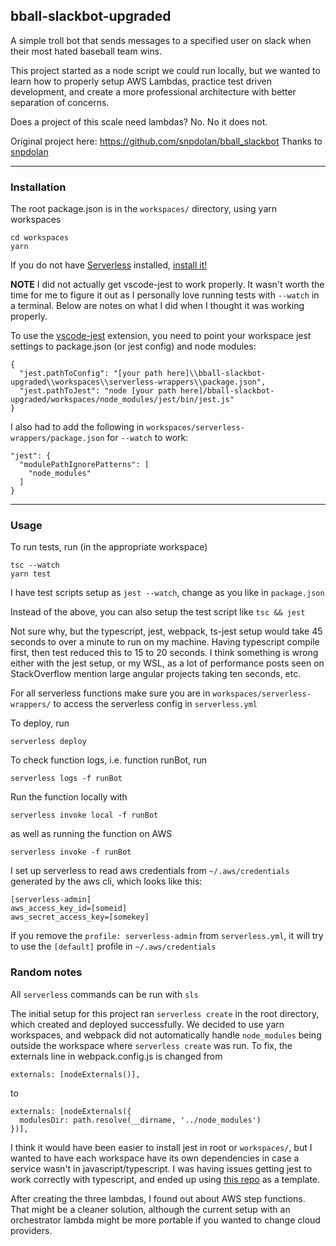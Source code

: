 ## bball-slackbot-upgraded

A simple troll bot that sends messages to a specified user on slack when their most hated baseball team wins.

This project started as a node script we could run locally, but we wanted to learn how to properly setup AWS Lambdas, practice test driven development, and create a more professional architecture with better separation of concerns.

Does a project of this scale need lambdas? No. No it does not.

Original project here: https://github.com/snpdolan/bball_slackbot
Thanks to [snpdolan](https://github.com/snpdolan)

---

### Installation

The root package.json is in the `workspaces/` directory, using yarn workspaces

    cd workspaces
    yarn

If you do not have [Serverless](https://serverless.com/) installed, [install it!](https://serverless.com/framework/docs/getting-started/)

**NOTE** I did not actually get vscode-jest to work properly. It wasn't worth the time for me to figure it out as I personally love running tests with `--watch` in a terminal. Below are notes on what I did when I thought it was working properly.

To use the [vscode-jest](https://github.com/jest-community/vscode-jest) extension, you need to point your workspace jest settings to package.json (or jest config) and node modules:

    {
      "jest.pathToConfig": "[your path here]\\bball-slackbot-upgraded\\workspaces\\serverless-wrappers\\package.json",
      "jest.pathToJest": "node [your path here]/bball-slackbot-upgraded/workspaces/node_modules/jest/bin/jest.js"
    }

I also had to add the following in `workspaces/serverless-wrappers/package.json` for `--watch` to work:

    "jest": {
      "modulePathIgnorePatterns": [
        "node_modules"
      ]
    }

---

### Usage

To run tests, run (in the appropriate workspace)

    tsc --watch
    yarn test

I have test scripts setup as `jest --watch`, change as you like in `package.json`

Instead of the above, you can also setup the test script like `tsc && jest`

Not sure why, but the typescript, jest, webpack, ts-jest setup would take 45 seconds to over a minute to run on my machine. Having typescript compile first, then test reduced this to 15 to 20 seconds. I think something is wrong either with the jest setup, or my WSL, as a lot of performance posts seen on StackOverflow mention large angular projects taking ten seconds, etc.

For all serverless functions make sure you are in `workspaces/serverless-wrappers/` to access the serverless config in `serverless.yml`

To deploy, run

    serverless deploy

To check function logs, i.e. function runBot, run

    serverless logs -f runBot

Run the function locally with

    serverless invoke local -f runBot

as well as running the function on AWS

    serverless invoke -f runBot

I set up serverless to read aws credentials from `~/.aws/credentials` generated by the aws cli, which looks like this:

    [serverless-admin]
    aws_access_key_id=[someid]
    aws_secret_access_key=[somekey]

If you remove the `profile: serverless-admin` from `serverless.yml`, it will try to use the `[default]` profile in `~/.aws/credentials`

### Random notes

All `serverless` commands can be run with `sls`

The initial setup for this project ran `serverless create` in the root directory, which created and deployed successfully. We decided to use yarn workspaces, and webpack did not automatically handle `node_modules` being outside the workspace where `serverless create` was run. To fix, the externals line in webpack.config.js is changed from

    externals: [nodeExternals()],

to

    externals: [nodeExternals({
      modulesDir: path.resolve(__dirname, '../node_modules')
    })],

I think it would have been easier to install jest in root or `workspaces/`, but I wanted to have each workspace have its own dependencies in case a service wasn't in javascript/typescript. I was having issues getting jest to work correctly with typescript, and ended up using [this repo](https://github.com/tgensol/serverless-typescript-jest) as a template.

After creating the three lambdas, I found out about AWS step functions. That might be a cleaner solution, although the current setup with an orchestrator lambda might be more portable if you wanted to change cloud providers.